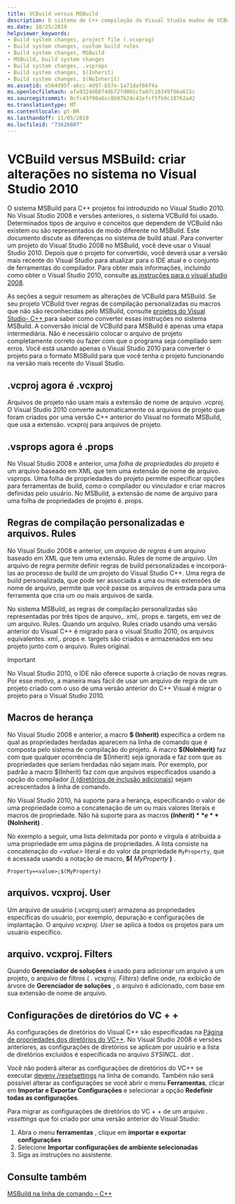 ```yaml
---
title: VCBuild versus MSBuild
description: O sistema de C++ compilação do Visual Studio mudou de VCBuild para MSBuild no VIsual Studio 2010.
ms.date: 10/25/2019
helpviewer_keywords:
- Build system changes, project file (.vcxprog)
- Build system changes, custom build rules
- Build system changes, MSBuild
- MSBuild, build system changes
- Build system changes, .vsprops
- Build system changes, $(Inherit)
- Build system changes, $(NoInherit)
ms.assetid: e564d95f-a6cc-4d97-b57e-1a71daf66f4a
ms.openlocfilehash: afa9324d6074db72fd065cfa07c16349f86a615c
ms.sourcegitcommit: 0cfc43f90a6cc8b97b24c42efcf5fb9c18762a42
ms.translationtype: MT
ms.contentlocale: pt-BR
ms.lasthandoff: 11/05/2019
ms.locfileid: "73626607"
---
```

# <a name="vcbuild-vs-msbuild-build-system-changes-in-visual-studio-2010"></a>VCBuild versus MSBuild: criar alterações no sistema no Visual Studio 2010

O sistema MSBuild para C++ projetos foi introduzido no Visual Studio 2010. No Visual Studio 2008 e versões anteriores, o sistema VCBuild foi usado. Determinados tipos de arquivo e conceitos que dependem de VCBuild não existem ou são representados de modo diferente no MSBuild. Este documento discute as diferenças no sistema de build atual. Para converter um projeto do Visual Studio 2008 no MSBuild, você deve usar o Visual Studio 2010. Depois que o projeto for convertido, você deverá usar a versão mais recente do Visual Studio para atualizar para o IDE atual e o conjunto de ferramentas do compilador. Para obter mais informações, incluindo como obter o Visual Studio 2010, consulte [as instruções para o visual studio 2008](use-native-multi-targeting.md#instructions-for-visual-studio-2008).

As seções a seguir resumem as alterações de VCBuild para MSBuild. Se seu projeto VCBuild tiver regras de compilação personalizadas ou macros que não são reconhecidas pelo MSBuild, consulte [projetos do Visual Studio- C++ ](../build/creating-and-managing-visual-cpp-projects.md) para saber como converter essas instruções no sistema MSBuild. A conversão inicial de VCBuild para MSBuild é apenas uma etapa intermediária. Não é necessário colocar o arquivo de projeto completamente correto ou fazer com que o programa seja compilado sem erros. Você está usando apenas o Visual Studio 2010 para converter o projeto para o formato MSBuild para que você tenha o projeto funcionando na versão mais recente do Visual Studio.

## <a name="vcproj-is-now-vcxproj"></a>.vcproj agora é .vcxproj

Arquivos de projeto não usam mais a extensão de nome de arquivo .vcproj. O Visual Studio 2010 converte automaticamente os arquivos de projeto que foram criados por uma versão C++ anterior do Visual no formato MSBuild, que usa a extensão. vcxproj para arquivos de projeto.

## <a name="vsprops-is-now-props"></a>.vsprops agora é .props

No Visual Studio 2008 e anterior, uma *folha de propriedades do projeto* é um arquivo baseado em XML que tem uma extensão de nome de arquivo. vsprops. Uma folha de propriedades do projeto permite especificar opções para ferramentas de build, como o compilador ou vinculador e criar macros definidas pelo usuário. No MSBuild, a extensão de nome de arquivo para uma folha de propriedades de projeto é. props.

## <a name="custom-build-rules-and-rules-files"></a>Regras de compilação personalizadas e arquivos. Rules

No Visual Studio 2008 e anterior, um *arquivo de regras* é um arquivo baseado em XML que tem uma extensão. Rules de nome de arquivo. Um arquivo de regra permite definir regras de build personalizadas e incorporá-las ao processo de build de um projeto do Visual Studio C++. Uma regra de build personalizada, que pode ser associada a uma ou mais extensões de nome de arquivo, permite que você passe os arquivos de entrada para uma ferramenta que cria um ou mais arquivos de saída.

No sistema MSBuild, as regras de compilação personalizadas são representadas por três tipos de arquivo,. xml,. props e. targets, em vez de um arquivo. Rules. Quando um arquivo. Rules criado usando uma versão anterior do Visual C++ é migrado para o visual Studio 2010, os arquivos equivalentes. xml,. props e. targets são criados e armazenados em seu projeto junto com o arquivo. Rules original.

> [!IMPORTANT]
> No Visual Studio 2010, o IDE não oferece suporte à criação de novas regras. Por esse motivo, a maneira mais fácil de usar um arquivo de regra de um projeto criado com o uso de uma versão anterior do C++ Visual é migrar o projeto para o Visual Studio 2010.

## <a name="inheritance-macros"></a>Macros de herança

No Visual Studio 2008 e anterior, a macro **$ (Inherit)** especifica a ordem na qual as propriedades herdadas aparecem na linha de comando que é composta pelo sistema de compilação do projeto. A macro **$(NoInherit)** faz com que qualquer ocorrência de $(Inherit) seja ignorada e faz com que as propriedades que seriam herdadas não sejam mais. Por exemplo, por padrão a macro $(Inherit) faz com que arquivos especificados usando a opção do compilador [/I (diretórios de inclusão adicionais)](../build/reference/i-additional-include-directories.md) sejam acrescentados à linha de comando.

No Visual Studio 2010, há suporte para a herança, especificando o valor de uma propriedade como a concatenação de um ou mais valores literais e macros de propriedade. Não há suporte para as macros **$(Inherit)** e **$(NoInherit)** .

No exemplo a seguir, uma lista delimitada por ponto e vírgula é atribuída a uma propriedade em uma página de propriedades. A lista consiste na concatenação do *\<value>* literal e do valor da propriedade `MyProperty`, que é acessada usando a notação de macro, **$(** <em>MyProperty</em> **)** .

```
Property=<value>;$(MyProperty)
```

## <a name="vcxprojuser-files"></a>arquivos. vcxproj. User

Um arquivo de usuário (.vcxproj.user) armazena as propriedades específicas do usuário, por exemplo, depuração e configurações de implantação. O arquivo *vcxproj. User* se aplica a todos os projetos para um usuário específico.

## <a name="vcxprojfilters-file"></a>arquivo. vcxproj. Filters

Quando **Gerenciador de soluções** é usado para adicionar um arquivo a um projeto, o arquivo de filtros ( *. vcxproj. Filters*) define onde, na exibição de árvore de **Gerenciador de soluções** , o arquivo é adicionado, com base em sua extensão de nome de arquivo.

## <a name="vc-directories-settings"></a>Configurações de diretórios do VC + +

As configurações de diretórios do Visual C++ são especificadas na [Página de propriedades dos diretórios do VC++](../ide/vcpp-directories-property-page.md). No Visual Studio 2008 e versões anteriores, as configurações de diretórios se aplicam por usuário e a lista de diretórios excluídos é especificada no arquivo *SYSINCL. dat* . 

Você não poderá alterar as configurações de diretórios do VC++ se executar [devenv /resetsettings](/visualstudio/ide/reference/resetsettings-devenv-exe) na linha de comando. Também não será possível alterar as configurações se você abrir o menu **Ferramentas**, clicar em **Importar e Exportar Configurações** e selecionar a opção **Redefinir todas as configurações**.

Para migrar as configurações de diretórios do VC + + de um arquivo *. vssettings* que foi criado por uma versão anterior do Visual Studio:

1. Abra o menu **ferramentas** , clique em **importar e exportar configurações**
2. Selecione **Importar configurações de ambiente selecionadas**
3. Siga as instruções no assistente.

## <a name="see-also"></a>Consulte também

[MSBuild na linha de comando – C++](../build/msbuild-visual-cpp.md)
